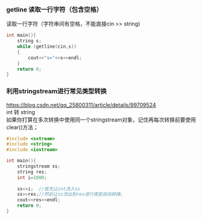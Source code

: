 ### getline 读取一行字符（包含空格） 
读取一行字符（字符串间有空格，不能直接cin >> string)  
```cpp
int main(){
    string s;
    while (getline(cin,s))
    {
        cout<<"s="<<s<<endl;
    }
    return 0;
}
```

### 利用stringstream进行常见类型转换
https://blog.csdn.net/qq_25800311/article/details/99709524  
int 转 string  
如果你打算在多次转换中使用同一个stringstream对象，记住再每次转换前要使用clear()方法；  
```cpp
#include <sstream>
#include <string>
#include <iostream>

int main(){
    stringstream ss;
    string res;
    int i=1000;
    
    ss<<i;  //首先让int流入ss
    ss>>res;//然后让ss流出到res进行类型自动转换。
    cout<<res<<endl;
    return 0;
}
```
